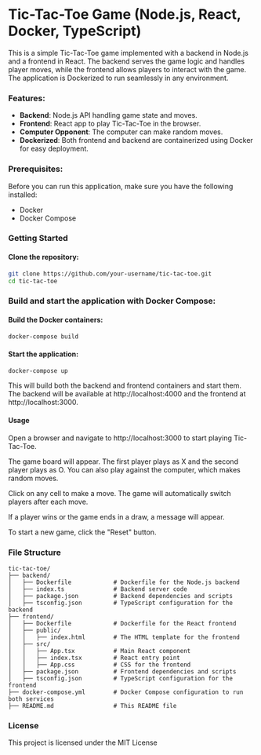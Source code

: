 # Tic-Tac-Toe Game (Node.js, React, Docker, TypeScript)

This is a simple Tic-Tac-Toe game implemented with a backend in Node.js and a frontend in React. The backend serves the game logic and handles player moves, while the frontend allows players to interact with the game. The application is Dockerized to run seamlessly in any environment.

### Features:
- **Backend**: Node.js API handling game state and moves.
- **Frontend**: React app to play Tic-Tac-Toe in the browser.
- **Computer Opponent**: The computer can make random moves.
- **Dockerized**: Both frontend and backend are containerized using Docker for easy deployment.

### Prerequisites:
Before you can run this application, make sure you have the following installed:
- Docker
- Docker Compose

### Getting Started

#### Clone the repository:
```bash
git clone https://github.com/your-username/tic-tac-toe.git
cd tic-tac-toe
``` 


### Build and start the application with Docker Compose:

#### Build the Docker containers:
```bash
docker-compose build
```

#### Start the application:

```bash
docker-compose up
```
This will build both the backend and frontend containers and start them. The backend will be available at http://localhost:4000 and the frontend at http://localhost:3000.

#### Usage
Open a browser and navigate to http://localhost:3000 to start playing Tic-Tac-Toe.

The game board will appear. The first player plays as X and the second player plays as O. You can also play against the computer, which makes random moves.

Click on any cell to make a move. The game will automatically switch players after each move.

If a player wins or the game ends in a draw, a message will appear.

To start a new game, click the "Reset" button.

### File Structure
```
tic-tac-toe/
├── backend/
│   ├── Dockerfile            # Dockerfile for the Node.js backend
│   ├── index.ts              # Backend server code
│   ├── package.json          # Backend dependencies and scripts
│   ├── tsconfig.json         # TypeScript configuration for the backend
├── frontend/
│   ├── Dockerfile            # Dockerfile for the React frontend
│   ├── public/
│   │   ├── index.html        # The HTML template for the frontend
│   ├── src/
│   │   ├── App.tsx           # Main React component
│   │   ├── index.tsx         # React entry point
│   │   ├── App.css           # CSS for the frontend
│   ├── package.json          # Frontend dependencies and scripts
│   ├── tsconfig.json         # TypeScript configuration for the frontend
├── docker-compose.yml        # Docker Compose configuration to run both services
├── README.md                 # This README file
```

### License
This project is licensed under the MIT License